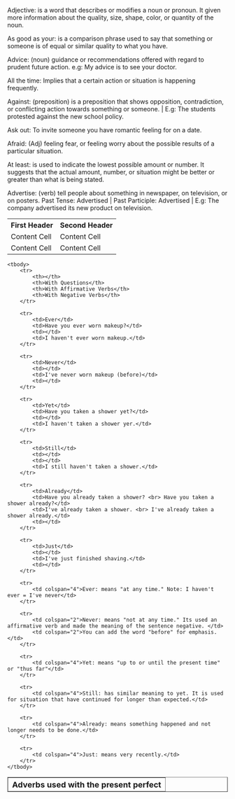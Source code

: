 Adjective: is a word that describes or modifies a noun or pronoun. It given more information about the quality, size, shape, color, or quantity of the noun. 

As good as your: is a comparison phrase used to say that something or someone is of equal or similar quality to what you have.

Advice: (noun) guidance or recommendations offered with regard to prudent future action. e.g: My advice is to see your doctor.

All the time: Implies that a certain action or situation is happening frequently.

Against: (preposition) is a preposition that shows opposition, contradiction, or conflicting action towards something or someone. | E.g: The students protested against the new school policy. 

Ask out: To invite someone you have romantic feeling for on a date.

Afraid: (Adj) feeling fear, or feeling worry about the possible results of a particular situation.

At least: is used to indicate the lowest possible amount or number. It suggests that the actual amount, number, or situation might be better or greater than what is being stated.

Advertise: (verb) tell people about something in newspaper, on television, or on posters. Past Tense: Advertised | Past Participle: Advertised | E.g: The company advertised its new product on television.

<table>
    <tr><th>First Header</th><th>Second Header</th></tr>
    <tr><td>Content Cell</td><td>Content Cell</td></tr>
    <tr><td>Content Cell</td><td>Content Cell</td></tr>
</table>

<table border="1">
	<thead>
		<tr>
			<th colspan="4" style="font-size: 18px;">Adverbs used with the present perfect</th>
		</tr>
	</thead>

	<tbody>
		<tr>
			<th></th>
			<th>With Questions</th>
			<th>With Affirmative Verbs</th>
			<th>With Negative Verbs</th>
		</tr>

		<tr>
			<td>Ever</td>
			<td>Have you ever worn makeup?</td>
			<td></td>
			<td>I haven't ever worn makeup.</td>
		</tr>

		<tr>
			<td>Never</td>
			<td></td>
			<td>I've never worn makeup (before)</td>
			<td></td>
		</tr>

		<tr>
			<td>Yet</td>
			<td>Have you taken a shower yet?</td>
			<td></td>
			<td>I haven't taken a shower yer.</td>
		</tr>

		<tr>
			<td>Still</td>
			<td></td>
			<td></td>
			<td>I still haven't taken a shower.</td>
		</tr>

		<tr>
			<td>Already</td>
			<td>Have you already taken a shower? <br> Have you taken a shower already?</td>
			<td>I've already taken a shower. <br> I've already taken a shower already.</td>
			<td></td>
		</tr>

		<tr>
			<td>Just</td>
			<td></td>
			<td>I've just finished shaving.</td>
			<td></td>
		</tr>

		<tr>
			<td colspan="4">Ever: means "at any time." Note: I haven't ever = I've never</td>
		</tr>

		<tr>
			<td colspan="2">Never: means "not at any time." Its used an affirmative verb and made the meaning of the sentence negative. </td>
			<td colspan="2">You can add the word "before" for emphasis. </td>
		</tr>

		<tr>
			<td colspan="4">Yet: means "up to or until the present time" or "thus far"</td>
		</tr>

		<tr>
			<td colspan="4">Still: has similar meaning to yet. It is used for situation that have continued for longer than expected.</td>
		</tr>

		<tr>
			<td colspan="4">Already: means something happened and not longer needs to be done.</td>
		</tr>

		<tr>
			<td colspan="4">Just: means very recently.</td>
		</tr>
	</tbody>
</table>

